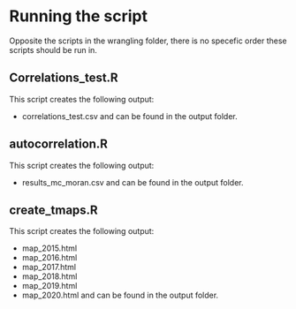 # Running the script

Opposite the scripts in the wrangling folder, there is no specefic order these scripts should be run in.


## Correlations_test.R
This script creates the following output:
- correlations_test.csv
and can be found in the output folder.



## autocorrelation.R
This script creates the following output:
- results_mc_moran.csv
and can be found in the output folder.




## create_tmaps.R
This script creates the following output:
- map_2015.html
- map_2016.html
- map_2017.html
- map_2018.html
- map_2019.html
- map_2020.html
and can be found in the output folder.
